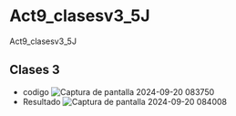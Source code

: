 # Act9_clasesv3_5J
Act9_clasesv3_5J

## Clases 3
- codigo
  ![Captura de pantalla 2024-09-20 083750](https://github.com/user-attachments/assets/330997ee-6950-4538-beb7-79daa314ab7b)
- Resultado
  ![Captura de pantalla 2024-09-20 084008](https://github.com/user-attachments/assets/915db5e0-3dfd-4bb6-95fc-7a0ed57704ce)
